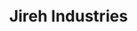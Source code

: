 ---
layout: project
order: 10
metatitle: Jireh Industries ✕ Esten.co
metadescription: Designers and manufacturers of scanners that assist with testing in the oil & gas, power generation, and aerospace industries
metaimg: jireh-meta.jpg
device: desktop
title: Jireh Industries
headline: Industry leading scanners designed for industrial application
hyperlink: https://www.jireh.com/
hex: "ED2027"
hex2: "f9bcbe"
agency: Lift Interactive
type: E-Commerce
role: Design
bug: jireh-bug.png
cardbackground: jireh-background.png
cardbackgroundalt:  Jireh supporting graphic of the Navic industrial scanner
herographic: jireh-herographic.jpg
herographicalt: Homepage screenshot of the Jireh website
introimg: jireh-1.jpg
introimgalt: Grid of screenshots from various pages of the Jireh website
screens1title: Industry Leaders
screens1description: Jireh came to us looking for a streamline solution users could build and purchase custom scanners from numerous options and variations.</br>Our approach included an easily-updatable product database and a quote request system with integrated customer support. The design visually demonstrated the products premium quality while ensuring customers could view products and specs with ease.
screens1desktop: jireh-screen-1.jpg
screens1desktopalt: Responsive desktop screenshot of the Jireh Industries product "catalog" page
screens2desktop: jireh-screen-2.jpg
screens2desktopalt: Responsive desktop screenshot of the Jireh Industries "home" page
screens3desktop: jireh-screen-3.jpg
screens3desktopalt: Responsive desktop screenshot of the Jireh Industries product "navic" product page
bustoutimage: jireh-introimage.jpg
bustoutimagealt:
<!-- screens2title: -->
<!-- screens2description: -->
<!-- screens2linktext: -->
<!-- screens2linkurl: -->
screens2firstimage: jireh-mobile1.jpg
screens2firstimagealt: Responsive mobile screenshot of the Jireh Industries "navic corrosion mapping scanner" product page
screens2secondimage: jireh-mobile2.jpg
screens2secondimagealt: Responsive mobile screenshot of the Jireh Industries "products" listing page
screens2thirdimage: jireh-mobile3.jpg
screens2thirdimagealt: Responsive mobile screenshot of the Jireh Industries product "component identification" page
screens2fourthimage: jireh-mobile4.jpg
screens2fourthimagealt: Responsive mobile screenshot of the Jireh Industries product "kit contents" page
<!-- screens3title: -->
<!-- screens3blockquote: -->
<!-- screens3description: -->
<!-- screens3linktext: -->
<!-- screens3linkurl: -->
outroimage: jireh-2.jpg
outroimagealt: Grid of screenshots from various pages of the Jireh website
svg-box: "0 0 250 246"
svg-path: "M7.81597009e-13,245.575221 L7.81597009e-13,0 L250,0 L250,245.575221 L7.81597009e-13,245.575221 Z M41.0714286,98.6143356 L41.0714286,98.6948054 L150.583686,98.6948054 L150.583686,125.241807 C150.583686,138.849258 139.21549,149.913861 125.245331,149.913861 C111.275171,149.913861 99.898767,138.849258 99.898767,125.241807 L41.0714286,125.442982 C41.0714286,171.013054 78.9189041,208.093558 125.450533,208.093558 C171.973953,208.093558 209.821429,171.013054 209.821429,125.442982 L209.681891,125.442982 C209.690099,125.370559 209.698307,125.306183 209.698307,125.241807 L209.698307,40.9898803 L41.0714286,40.9898803 L41.0714286,98.6143356 Z"
---